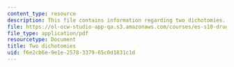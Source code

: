 ```yaml
---
content_type: resource
description: This file contains information regarding two dichotomies.
file: https://ol-ocw-studio-app-qa.s3.amazonaws.com/courses/es-s10-drugs-and-the-brain-spring-2013/f6e2cb6e9e1e2578337965c0d1831c1d_MITES_S10S13_dichotomywk2.pdf
file_type: application/pdf
resourcetype: Document
title: Two dichotomies
uid: f6e2cb6e-9e1e-2578-3379-65c0d1831c1d
---
```

